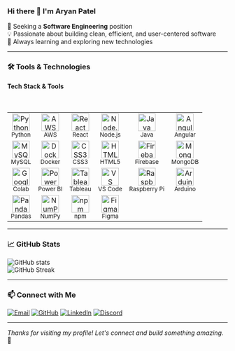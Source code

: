 ### Hi there 👋 I'm Aryan Patel

🚀 Seeking a **Software Engineering** position  
💡 Passionate about building clean, efficient, and user-centered software  
🌱 Always learning and exploring new technologies  

---

### 🛠️ Tools & Technologies

  <h4>Tech Stack & Tools</h4>
  <br>
<table>
  <tr>
    <td align="center">
      <img src="https://cdn.jsdelivr.net/gh/devicons/devicon/icons/python/python-original.svg" height="40" title="Python"/><br><sub>Python</sub>
    </td>
    <td align="center">
      <img src="https://img.icons8.com/color/48/amazon-web-services.png" height="40" title="AWS"/><br><sub>AWS</sub>
    </td>
    <td align="center">
      <img src="https://cdn.jsdelivr.net/gh/devicons/devicon/icons/react/react-original.svg" height="40" title="React"/><br><sub>React</sub>
    </td>
    <td align="center">
      <img src="https://cdn.jsdelivr.net/gh/devicons/devicon/icons/nodejs/nodejs-original.svg" height="40" title="Node.js"/><br><sub>Node.js</sub>
    </td>
    <td align="center">
      <img src="https://cdn.jsdelivr.net/gh/devicons/devicon/icons/java/java-original.svg" height="40" title="Java"/><br><sub>Java</sub>
    </td>
    <td align="center">
      <img src="https://cdn.jsdelivr.net/gh/devicons/devicon/icons/angularjs/angularjs-original.svg" height="40" title="Angular"/><br><sub>Angular</sub>
    </td>
  </tr>
  <tr>
    <td align="center">
      <img src="https://cdn.jsdelivr.net/gh/devicons/devicon/icons/mysql/mysql-original.svg" height="40" title="MySQL"/><br><sub>MySQL</sub>
    </td>
    <td align="center">
      <img src="https://cdn.jsdelivr.net/gh/devicons/devicon/icons/docker/docker-original.svg" height="40" title="Docker"/><br><sub>Docker</sub>
    </td>
    <td align="center">
      <img src="https://cdn.jsdelivr.net/gh/devicons/devicon/icons/css3/css3-original.svg" height="40" title="CSS3"/><br><sub>CSS3</sub>
    </td>
    <td align="center">
      <img src="https://cdn.jsdelivr.net/gh/devicons/devicon/icons/html5/html5-original.svg" height="40" title="HTML5"/><br><sub>HTML5</sub>
    </td>
    <td align="center">
      <img src="https://cdn.jsdelivr.net/gh/devicons/devicon/icons/firebase/firebase-plain.svg" height="40" title="Firebase"/><br><sub>Firebase</sub>
    </td>
    <td align="center">
      <img src="https://cdn.jsdelivr.net/gh/devicons/devicon/icons/mongodb/mongodb-original.svg" height="40" title="MongoDB"/><br><sub>MongoDB</sub>
    </td>
  </tr>
  <tr>
    <td align="center">
      <img src="https://img.icons8.com/color/48/google-colab.png" height="40" title="Google Colab"/><br><sub>Colab</sub>
    </td>
    <td align="center">
      <img src="https://img.icons8.com/color/48/power-bi.png" height="40" title="Power BI"/><br><sub>Power BI</sub>
    </td>
    <td align="center">
      <img src="https://img.icons8.com/color/48/tableau-software.png" height="40" title="Tableau"/><br><sub>Tableau</sub>
    </td>
    <td align="center">
      <img src="https://cdn.jsdelivr.net/gh/devicons/devicon/icons/vscode/vscode-original.svg" height="40" title="VS Code"/><br><sub>VS Code</sub>
    </td>
    <td align="center">
      <img src="https://img.icons8.com/color/48/raspberry-pi.png" height="40" title="Raspberry Pi"/><br><sub>Raspberry Pi</sub>
    </td>
    <td align="center">
      <img src="https://cdn.jsdelivr.net/gh/devicons/devicon/icons/arduino/arduino-original.svg" height="40" title="Arduino"/><br><sub>Arduino</sub>
    </td>
  </tr>
  <tr>
    <td align="center">
      <img src="https://cdn.jsdelivr.net/gh/devicons/devicon/icons/pandas/pandas-original.svg" height="40" title="Pandas"/><br><sub>Pandas</sub>
    </td>
    <td align="center">
      <img src="https://cdn.jsdelivr.net/gh/devicons/devicon/icons/numpy/numpy-original.svg" height="40" title="NumPy"/><br><sub>NumPy</sub>
    </td>
    <td align="center">
      <img src="https://cdn.jsdelivr.net/gh/devicons/devicon/icons/npm/npm-original-wordmark.svg" height="40" title="npm"/><br><sub>npm</sub>
    </td>
    <td align="center">
      <img src="https://cdn.jsdelivr.net/gh/devicons/devicon/icons/figma/figma-original.svg" height="40" title="Figma"/><br><sub>Figma</sub>
    </td>
  </tr>
</table>


---

### 📈 GitHub Stats

![GitHub stats](https://github-readme-stats.vercel.app/api?username=aryan1901&show_icons=true&theme=radical)  
![GitHub Streak](https://streak-stats.demolab.com/?user=aryan1901&theme=radical)

---

### 📫 Connect with Me

[![Email](https://img.shields.io/badge/-Email-D14836?style=flat-square&logo=gmail&logoColor=white)](mailto:aryanpatel11041@gmail.com)
[![GitHub](https://img.shields.io/badge/-GitHub-181717?style=flat-square&logo=github&logoColor=white)](https://github.com/aryan1901/aryan1901)
[![LinkedIn](https://img.shields.io/badge/-LinkedIn-0077B5?style=flat-square&logo=linkedin&logoColor=white)](https://linkedin.com/in/patelar)
[![Discord](https://img.shields.io/badge/-Discord-5865F2?style=flat-square&logo=discord&logoColor=white)](https://discord.com/users/thor8416)

---

*Thanks for visiting my profile! Let's connect and build something amazing.* 🚀

